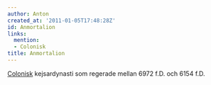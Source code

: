 ```yaml
---
author: Anton
created_at: '2011-01-05T17:48:28Z'
id: Anmortalion
links:
  mention:
  - Colonisk
title: Anmortalion
---
```


[Colonisk] kejsardynasti som regerade mellan 6972 f.D. och 6154 f.D.

  [Colonisk]: Colonisk

